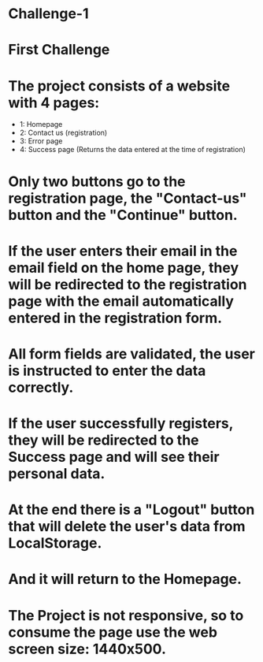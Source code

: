 # Challenge-1

# First Challenge #

# The project consists of a website with 4 pages:
- 1: Homepage
- 2: Contact us (registration)
- 3: Error page
- 4: Success page (Returns the data entered at the time of registration)

# Only two buttons go to the registration page, the "Contact-us" button and the "Continue" button.

# If the user enters their email in the email field on the home page, they will be redirected to the registration page with the email automatically entered in the registration form.

# All form fields are validated, the user is instructed to enter the data correctly.

# If the user successfully registers, they will be redirected to the Success page and will see their personal data. 
# At the end there is a "Logout" button that will delete the user's data from LocalStorage.
# And it will return to the Homepage.

# The Project is not responsive, so to consume the page use the web screen size: 1440x500. #
